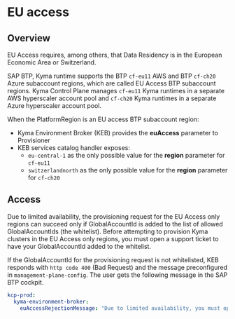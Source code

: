# EU access

## Overview

EU Access requires, among others, that Data Residency is in the European Economic Area or Switzerland. 

SAP BTP, Kyma runtime supports the BTP `cf-eu11` AWS and BTP `cf-ch20` Azure subaccount regions, which are
called EU Access BTP subaccount regions. 
Kyma Control Plane manages `cf-eu11` Kyma runtimes in a separate AWS hyperscaler account pool and 
`cf-ch20` Kyma runtimes in a separate Azure hyperscaler account pool.

When the PlatformRegion is an EU access BTP subaccount region:
- Kyma Environment Broker (KEB) provides the **euAccess** parameter to Provisioner
- KEB services catalog handler exposes:
  - `eu-central-1` as the only possible value for the **region** parameter for `cf-eu11` 
  - `switzerlandnorth` as the only possible value for the **region** parameter for `cf-ch20`

## Access 
Due to limited availability, the provisioning request for the EU Access only regions can succeed only if GlobalAccountId 
is added to the list of allowed GlobalAccountIds (the whitelist).
Before attempting to provision Kyma clusters in the EU Access only regions, you must open a support ticket to have your 
GlobalAccountId added to the whitelist.

If the GlobalAccountId for the provisioning request is not whitelisted, KEB responds 
with `http code 400` (Bad Request) and the message preconfigured in `management-plane-config`. 
The user gets the following message in the SAP BTP cockpit.   
```yaml
kcp-prod:
  kyma-environment-broker:
    euAccessRejectionMessage: "Due to limited availability, you must open a support ticket before attempting to provision Kyma clusters in the EU Access only regions"
```

